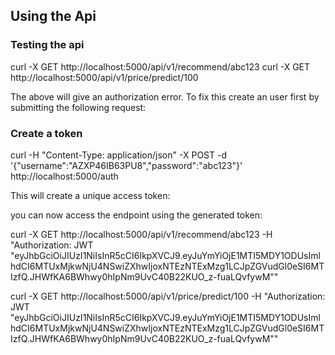 ## Using the Api

### Testing the api

 curl -X GET http://localhost:5000/api/v1/recommend/abc123
 curl -X GET http://localhost:5000/api/v1/price/predict/100

The above will give an authorization error. To fix this create
an user first by submitting the following request:

### Create a token

curl -H "Content-Type: application/json" -X POST -d '{"username":"AZXP46IB63PU8","password":"abc123"}' http://localhost:5000/auth

This will create a unique access token:


you can now access the endpoint using the generated token:


curl -X GET http://localhost:5000/api/v1/recommend/abc123  -H "Authorization: JWT  "eyJhbGciOiJIUzI1NiIsInR5cCI6IkpXVCJ9.eyJuYmYiOjE1MTI5MDY1ODUsImlhdCI6MTUxMjkwNjU4NSwiZXhwIjoxNTEzNTExMzg1LCJpZGVudGl0eSI6MTIzfQ.JHWfKA6BWhwy0hIpNm9UvC40B22KUO_z-fuaLQvfywM""

curl -X GET http://localhost:5000/api/v1/price/predict/100  -H "Authorization: JWT  "eyJhbGciOiJIUzI1NiIsInR5cCI6IkpXVCJ9.eyJuYmYiOjE1MTI5MDY1ODUsImlhdCI6MTUxMjkwNjU4NSwiZXhwIjoxNTEzNTExMzg1LCJpZGVudGl0eSI6MTIzfQ.JHWfKA6BWhwy0hIpNm9UvC40B22KUO_z-fuaLQvfywM""
